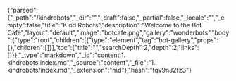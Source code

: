 {"parsed":{"_path":"/kindrobots","_dir":"","_draft":false,"_partial":false,"_locale":"","_empty":false,"title":"Kind Robots","description":"Welcome to the Bot Cafe","layout":"default","image":"botcafe.png","gallery":"wonderbots","body":{"type":"root","children":[{"type":"element","tag":"bot-gallery","props":{},"children":[]}],"toc":{"title":"","searchDepth":2,"depth":2,"links":[]}},"_type":"markdown","_id":"content:1. kindrobots:index.md","_source":"content","_file":"1. kindrobots/index.md","_extension":"md"},"hash":"tqv9nJ2fz3"}